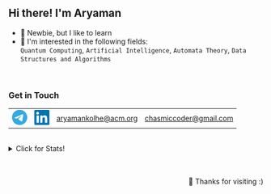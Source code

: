 <h2>Hi there! I'm Aryaman</h2>

- 🌱 Newbie, but I like to learn  
- 🔭 I'm interested in the following fields:  
`Quantum Computing`, `Artificial Intelligence`, `Automata Theory`, `Data Structures and Algorithms`  

<br>

### Get in Touch
<table>
    <tr>
        <td>
            <a href="https://t.me/Chasmiccoder"><img src="./telegram.png" alt="Telegram" width="30"/></a>
        </td>
        <td>
            <a href="https://www.linkedin.com/in/aryamankolhe/"><img src="./linkedin.png" alt="Linkedin" width="30"/></a>
        </td>
        <td>
            <a href="mailto:aryamankolhe@acm.org">aryamankolhe@acm.org</a>    
        </td>
        <td>
            <a href="mailto:chasmiccoder@gmail.com">chasmiccoder@gmail.com</a>
        </td>
    </tr>
</table>

<br>

<details>
<summary>Click for Stats!</summary>
<p align="center"> 
    <img src="https://komarev.com/ghpvc/?username=Chasmiccoder&style=flat-square" alt="AMK" /> 
</p>
<p float="left"> 
    <img src="https://github-readme-stats.vercel.app/api?username=Chasmiccoder&theme=calm&show_icons=true" alt="stats" width=375>
    &nbsp;&nbsp;&nbsp;&nbsp;&nbsp;&nbsp;&nbsp;&nbsp;&nbsp;&nbsp;&nbsp;
    <img src="https://github-readme-streak-stats.herokuapp.com/?user=Chasmiccoder&theme=monokai-metallian"  width=375 alt="Streak Stats!">
</p>
</details>

<br>
<br>


<p align="right">🚀 Thanks for visiting :)</p>